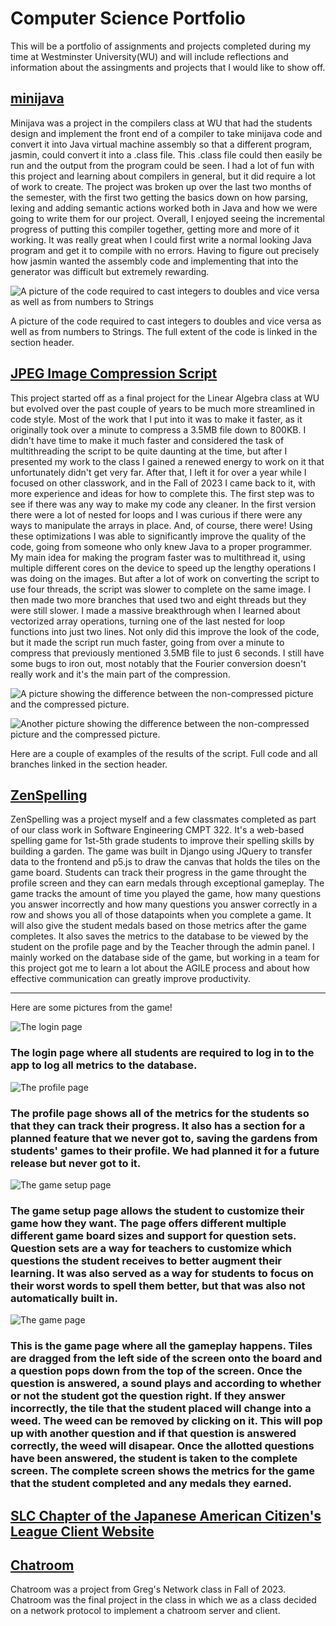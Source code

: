 # Computer Science Portfolio

This will be a portfolio of assignments and projects completed during my time at Westminster University(WU) and will include reflections and information about the assingments and projects that I would like to show off.

## [minijava](https://github.com/PapaZ810/minijava2)

  Minijava was a project in the compilers class at WU that had the students design and implement the front end of a compiler to take minijava code and convert it into Java virtual machine assembly so that a different program, jasmin, could convert it into a .class file. This .class file could then easily be run and the output from the program could be seen. I had a lot of fun with this project and learning about compilers in general, but it did require a lot of work to create. The project was broken up over the last two months of the semester, with the first two getting the basics down on how parsing, lexing and adding semantic actions worked both in Java and how we were going to write them for our project. Overall, I enjoyed seeing the incremental progress of putting this compiler together, getting more and more of it working. It was really great when I could first write a normal looking Java program and get it to compile with no errors. Having to figure out precisely how jasmin wanted the assembly code and implementing that into the generator was difficult but extremely rewarding. 

![A picture of the code required to cast integers to doubles and vice versa as well as from numbers to Strings](/Cast.png)

A picture of the code required to cast integers to doubles and vice versa as well as from numbers to Strings. The full extent of the code is linked in the section header.

## [JPEG Image Compression Script](https://github.com/PapaZ810/ImageCompression)

  This project started off as a final project for the Linear Algebra class at WU but evolved over the past couple of years to be much more streamlined in code style. Most of the work that I put into it was to make it faster, as it originally took over a minute to compress a 3.5MB file down to 800KB. I didn't have time to make it much faster and considered the task of multithreading the script to be quite daunting at the time, but after I presented my work to the class I gained a renewed energy to work on it that unfortunately didn't get very far. After that, I left it for over a year while I focused on other classwork, and in the Fall of 2023 I came back to it, with more experience and ideas for how to complete this. The first step was to see if there was any way to make my code any cleaner. In the first version there were a lot of nested for loops and I was curious if there were any ways to manipulate the arrays in place. And, of course, there were! Using these optimizations I was able to significantly improve the quality of the code, going from someone who only knew Java to a proper programmer. My main idea for making the program faster was to multithread it, using multiple different cores on the device to speed up the lengthy operations I was doing on the images. But after a lot of work on converting the script to use four threads, the script was slower to complete on the same image. I then made two more branches that used two and eight threads but they were still slower. I made a massive breakthrough when I learned about vectorized array operations, turning one of the last nested for loop functions into just two lines. Not only did this improve the look of the code, but it made the script run much faster, going from over a minute to compress that previously mentioned 3.5MB file to just 6 seconds. I still have some bugs to iron out, most notably that the Fourier conversion doesn't really work and it's the main part of the compression. 

![A picture showing the difference between the non-compressed picture and the compressed picture.](/Windows.png)

![Another picture showing the difference between the non-compressed picture and the compressed picture.](/House.png)

Here are a couple of examples of the results of the script. Full code and all branches linked in the section header.

## [ZenSpelling](https://github.com/westmini-software-engineering-2024sp/ZenSpelling)

  ZenSpelling was a project myself and a few classmates completed as part of our class work in Software Engineering CMPT 322. It's a web-based spelling game for 1st-5th grade students to improve their spelling skills by building a garden. The game was built in Django using JQuery to transfer data to the frontend and p5.js to draw the canvas that holds the tiles on the game board. Students can track their progress in the game throught the profile screen and they can earn medals through exceptional gameplay. The game tracks the amount of time you played the game, how many questions you answer incorrectly and how many questions you answer correctly in a row and shows you all of those datapoints when you complete a game. It will also give the student medals based on those metrics after the game completes. It also saves the metrics to the database to be viewed by the student on the profile page and by the Teacher through the admin panel. I mainly worked on the database side of the game, but working in a team for this project got me to learn a lot about the AGILE process and about how effective communication can greatly improve productivity. 

---

Here are some pictures from the game!

![The login page](/ZenSpellingLogin.jpg)

### The login page where all students are required to log in to the app to log all metrics to the database.

![The profile page](/ZenSpellingProfile.jpg)

### The profile page shows all of the metrics for the students so that they can track their progress. It also has a section for a planned feature that we never got to, saving the gardens from students' games to their profile. We had planned it for a future release but never got to it.

![The game setup page](/Setup.jpg)

### The game setup page allows the student to customize their game how they want. The page offers different multiple different game board sizes and support for question sets. Question sets are a way for teachers to customize which questions the student receives to better augment their learning. It was also served as a way for students to focus on their worst words to spell them better, but that was also not automatically built in.

![The game page](/ZenSpellingGamePage.jpg)

### This is the game page where all the gameplay happens. Tiles are dragged from the left side of the screen onto the board and a question pops down from the top of the screen. Once the question is answered, a sound plays and according to whether or not the student got the question right. If they answer incorrectly, the tile that the student placed will change into a weed. The weed can be removed by clicking on it. This will pop up with another question and if that question is answered correctly, the weed will disapear. Once the allotted questions have been answered, the student is taken to the complete screen. The complete screen shows the metrics for the game that the student completed and any medals they earned.

## [SLC Chapter of the Japanese American Citizen's League Client Website](https://github.com/cmpt375-2024spring/client-project-jacl)



## [Chatroom](https://github.com/PapaZ810/Chatroom)

Chatroom was a project from Greg's Network class in Fall of 2023. Chatroom was the final project in the class in which we as a class decided on a network protocol to implement a chatroom server and client. 
